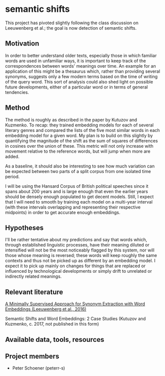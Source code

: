 # semantic shifts

This project has pivoted slightly following the class discussion on Leeuwenberg et al.; the goal is now detection of semantic shifts.

## Motivation

In order to better understand older texts, especially those in which familiar words are used in unfamiliar ways, it is important to keep track of the correspondences between words' meanings over time. An example for an application of this might be a thesaurus which, rather than providing several synonyms, suggests only a few modern terms based on the time of writing of the query word. This sort of analysis could also shed light on possible future developments, either of a particular word or in terms of general tendencies.

## Method

The method is roughly as described in the paper by Kutuzov and Kuzmenko. To recap: they trained embedding models for each of several literary genres and compared the lists of the five most similar words in each embedding model for a given word. My plan is to build on this slightly by quantifying the magnitude of the shift as the sum of squares of differences in cosines over the union of these. This metric will not only increase with movement relative to the reference words, but will jump when more are added.

As a baseline, it should also be interesting to see how much variation can be expected between two parts of a split corpus from one isolated time period.

I will be using the Hansard Corpus of British political speeches since it spans about 200 years and is large enough that even the earlier years should be densely enough populated to get decent models. Still, I expect that I will need to smooth by training each model on a multi-year interval (with these intervals overlapping and representing their respective midpoints) in order to get accurate enough embeddings.

## Hypotheses

I'll be rather tentative about my predictions and say that words which, through established linguistic processes, have their meaning diluted or intensified will not be the most noticeably flagged by this system, nor will those whose meaning is reversed; these words will keep roughly the same contexts and thus not be picked up as different by an embedding model. I expect it to pick up mainly on changes for things that are replaced or influenced by technological developments or simply drift to unrelated or indirectly related meanings.

## Relevant literature 

[A Minimally Supervised Approach for Synonym Extraction with Word Embeddings (Leeuwenberg et al., 2016)](https://ufal.mff.cuni.cz/pbml/105/art-leeuwenberg-et-al.pdf)

Semantic Shifts and Word Embeddings: 2 Case Studies (Kutuzov and Kuzmenko, c. 2017, not published in this form)

## Available data, tools, resources

## Project members

- Peter Schoener (peterr-s)
